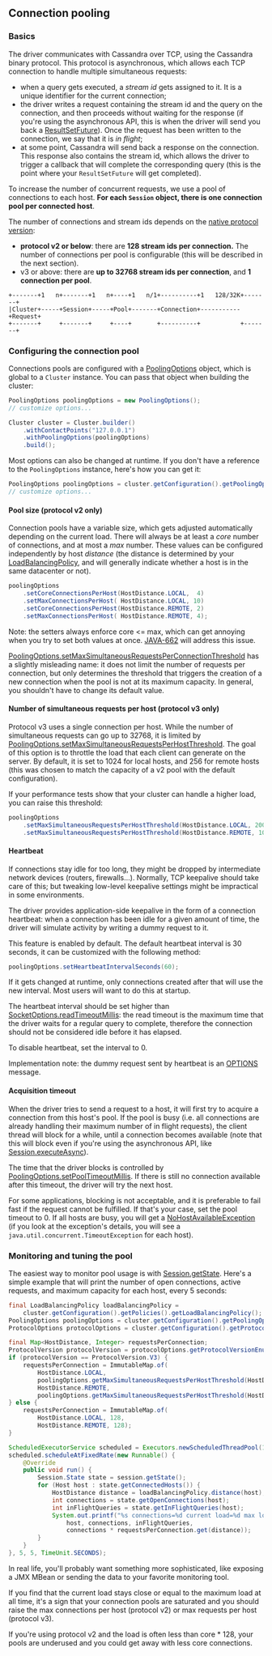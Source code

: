 ## Connection pooling

### Basics

The driver communicates with Cassandra over TCP, using the Cassandra
binary protocol. This protocol is asynchronous, which allows each TCP
connection to handle multiple simultaneous requests:

* when a query gets executed, a *stream id* gets assigned to it. It is a
  unique identifier for the current connection;
* the driver writes a request containing the stream id and the query on
  the connection, and then proceeds without waiting for the response (if
  you're using the asynchronous API, this is when the driver will send you
  back a [ResultSetFuture][result_set_future]).
  Once the request has been written to the
  connection, we say that it is *in flight*;
* at some point, Cassandra will send back a response on the connection.
  This response also contains the stream id, which allows the driver to
  trigger a callback that will complete the corresponding query (this is
  the point where your `ResultSetFuture` will get completed).

To increase the number of concurrent requests, we use a pool of
connections to each host.  **For each `Session` object, there is one
connection pool per connected host**.

The number of connections and stream ids depends on the [native protocol
version](../native_protocol/):

* **protocol v2 or below**: there are **128 stream ids per connection.**
  The number of connections per pool is configurable (this will be
  described in the next section).
* v3 or above: there are **up to 32768 stream ids per connection**, and
  **1 connection per pool**.

```ditaa
+-------+1   n+-------+1   n+----+1   n/1+----------+1   128/32K+-------+
|Cluster+-----+Session+-----+Pool+-------+Connection+-----------+Request+
+-------+     +-------+     +----+       +----------+           +-------+
```

### Configuring the connection pool

Connections pools are configured with a [PoolingOptions][pooling_options] object, which 
is global to a `Cluster` instance. You can pass that object when
building the cluster:

```java
PoolingOptions poolingOptions = new PoolingOptions();
// customize options...

Cluster cluster = Cluster.builder()
    .withContactPoints("127.0.0.1")
    .withPoolingOptions(poolingOptions)
    .build();
```

Most options can also be changed at runtime. If you don't have a
reference to the `PoolingOptions` instance, here's how you can get it:

```java
PoolingOptions poolingOptions = cluster.getConfiguration().getPoolingOptions();
// customize options...
```

#### Pool size (protocol v2 only)

Connection pools have a variable size, which gets adjusted automatically
depending on the current load. There will always be at least a *core*
number of connections, and at most a *max* number. These values can be
configured independently by host *distance* (the distance is determined
by your [LoadBalancingPolicy][lbp], and will generally indicate whether a
host is in the same datacenter or not).

```java
poolingOptions
    .setCoreConnectionsPerHost(HostDistance.LOCAL,  4)
    .setMaxConnectionsPerHost( HostDistance.LOCAL, 10)
    .setCoreConnectionsPerHost(HostDistance.REMOTE, 2)
    .setMaxConnectionsPerHost( HostDistance.REMOTE, 4);
```

Note: the setters always enforce core <= max, which can get annoying
when you try to set both values at once.
[JAVA-662](https://datastax-oss.atlassian.net/browse/JAVA-662) will
address this issue.

[PoolingOptions.setMaxSimultaneousRequestsPerConnectionThreshold][msrpct]
has a slightly misleading name: it does not limit the number of requests per
connection, but only determines the threshold that triggers the creation
of a new connection when the pool is not at its maximum capacity. In
general, you shouldn't have to change its default value.

#### Number of simultaneous requests per host (protocol v3 only)

Protocol v3 uses a single connection per host. While the number of
simultaneous requests can go up to 32768, it is limited by
[PoolingOptions.setMaxSimultaneousRequestsPerHostThreshold][msrpht]. The
goal of this option is to throttle the load that each client can
generate on the server. By default, it is set to 1024 for local hosts,
and 256 for remote hosts (this was chosen to match the capacity of a v2
pool with the default configuration).

If your performance tests show that your cluster can handle a higher
load, you can raise this threshold:

```java
poolingOptions
    .setMaxSimultaneousRequestsPerHostThreshold(HostDistance.LOCAL, 20000)
    .setMaxSimultaneousRequestsPerHostThreshold(HostDistance.REMOTE, 1000);
```

#### Heartbeat

If connections stay idle for too long, they might be dropped by
intermediate network devices (routers, firewalls...). Normally, TCP
keepalive should take care of this; but tweaking low-level keepalive
settings might be impractical in some environments.

The driver provides application-side keepalive in the form of a
connection heartbeat: when a connection has been idle for a given amount
of time, the driver will simulate activity by writing a dummy request to
it.

This feature is enabled by default. The default heartbeat interval is 30
seconds, it can be customized with the following method:

```java
poolingOptions.setHeartbeatIntervalSeconds(60);
```

If it gets changed at runtime, only connections created after that will
use the new interval. Most users will want to do this at startup.

The heartbeat interval should be set higher than
[SocketOptions.readTimeoutMillis][rtm]:
the read timeout is the maximum time that the driver waits for a regular
query to complete, therefore the connection should not be considered
idle before it has elapsed.

To disable heartbeat, set the interval to 0.

Implementation note: the dummy request sent by heartbeat is an
[OPTIONS](https://github.com/apache/cassandra/blob/trunk/doc/native_protocol_v3.spec#L278)
message.


#### Acquisition timeout

When the driver tries to send a request to a host, it will first try to
acquire a connection from this host's pool. If the pool is busy (i.e.
all connections are already handling their maximum number of in flight
requests), the client thread will block for a while, until a connection
becomes available (note that this will block even if you're using the
asynchronous API, like [Session.executeAsync][exec_async]).

The time that the driver blocks is controlled by
[PoolingOptions.setPoolTimeoutMillis][ptm]. If there is still no connection
available after this timeout, the driver will try the next host.

For some applications, blocking is not acceptable, and it is preferable
to fail fast if the request cannot be fulfilled. If that's your case,
set the pool timeout to 0. If all hosts are busy, you will get a
[NoHostAvailableException][nhae] (if you look at the exception's details, you
will see a `java.util.concurrent.TimeoutException` for each host).


### Monitoring and tuning the pool

The easiest way to monitor pool usage is with [Session.getState][get_state]. Here's
a simple example that will print the number of open connections, active
requests, and maximum capacity for each host, every 5 seconds:

```java
final LoadBalancingPolicy loadBalancingPolicy =
    cluster.getConfiguration().getPolicies().getLoadBalancingPolicy();
PoolingOptions poolingOptions = cluster.getConfiguration().getPoolingOptions();
ProtocolOptions protocolOptions = cluster.getConfiguration().getProtocolOptions();

final Map<HostDistance, Integer> requestsPerConnection;
ProtocolVersion protocolVersion = protocolOptions.getProtocolVersionEnum();
if (protocolVersion == ProtocolVersion.V3) {
    requestsPerConnection = ImmutableMap.of(
        HostDistance.LOCAL,
        poolingOptions.getMaxSimultaneousRequestsPerHostThreshold(HostDistance.LOCAL),
        HostDistance.REMOTE,
        poolingOptions.getMaxSimultaneousRequestsPerHostThreshold(HostDistance.REMOTE));
} else {
    requestsPerConnection = ImmutableMap.of(
        HostDistance.LOCAL, 128,
        HostDistance.REMOTE, 128);
}

ScheduledExecutorService scheduled = Executors.newScheduledThreadPool(1);
scheduled.scheduleAtFixedRate(new Runnable() {
    @Override
    public void run() {
        Session.State state = session.getState();
        for (Host host : state.getConnectedHosts()) {
            HostDistance distance = loadBalancingPolicy.distance(host);
            int connections = state.getOpenConnections(host);
            int inFlightQueries = state.getInFlightQueries(host);
            System.out.printf("%s connections=%d current load=%d max load=%d%n",
                host, connections, inFlightQueries,
                connections * requestsPerConnection.get(distance));
        }
    }
}, 5, 5, TimeUnit.SECONDS);
```

In real life, you'll probably want something more sophisticated, like
exposing a JMX MBean or sending the data to your favorite monitoring
tool.

If you find that the current load stays close or equal to the maximum
load at all time, it's a sign that your connection pools are saturated
and you should raise the max connections per host (protocol v2) or max
requests per host (protocol v3).

If you're using protocol v2 and the load is often less than core * 128,
your pools are underused and you could get away with less core
connections.

[result_set_future]:http://docs.datastax.com/en/drivers/java/2.2/com/datastax/driver/core/ResultSetFuture.html
[pooling_options]:http://docs.datastax.com/en/drivers/java/2.2/com/datastax/driver/core/PoolingOptions.html
[lbp]:http://docs.datastax.com/en/drivers/java/2.2/com/datastax/driver/core/policies/LoadBalancingPolicy.html
[msrpct]:http://docs.datastax.com/en/drivers/java/2.2/com/datastax/driver/core/PoolingOptions.html#setMaxSimultaneousRequestsPerConnectionThreshold(com.datastax.driver.core.HostDistance,%20int)
[msrpht]: http://docs.datastax.com/en/drivers/java/2.2/com/datastax/driver/core/PoolingOptions.html#setMaxSimultaneousRequestsPerHostThreshold(com.datastax.driver.core.HostDistance,%20int)
[rtm]:http://docs.datastax.com/en/drivers/java/2.2/com/datastax/driver/core/SocketOptions.html#getReadTimeoutMillis()
[exec_async]:http://docs.datastax.com/en/drivers/java/2.2/com/datastax/driver/core/Session.html#executeAsync(com.datastax.driver.core.Statement)
[ptm]:http://docs.datastax.com/en/drivers/java/2.2/com/datastax/driver/core/PoolingOptions.html#setPoolTimeoutMillis(int)
[nhae]:http://docs.datastax.com/en/drivers/java/2.2/com/datastax/driver/core/exceptions/NoHostAvailableException.html
[get_state]:http://docs.datastax.com/en/drivers/java/2.2/com/datastax/driver/core/Session.html#getState()
